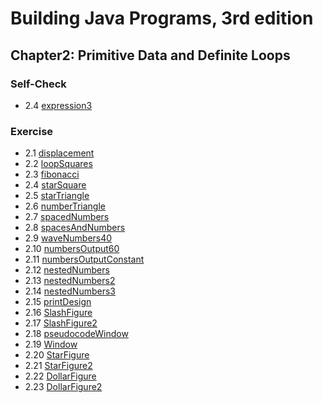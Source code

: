 # Building Java Programs, 3rd edition

## Chapter2: Primitive Data and Definite Loops

### Self-Check
* 2.4  [expression3](expression3.java)



### Exercise
* 2.1  [displacement](displacement.java)
* 2.2  [loopSquares](loopSquares.java)
* 2.3  [fibonacci](fibonacci.java)
* 2.4  [starSquare](starSquare.java)
* 2.5  [starTriangle](starTriangle.java)
* 2.6  [numberTriangle](numberTriangle.java)
* 2.7  [spacedNumbers](spacedNumbers.java)
* 2.8  [spacesAndNumbers](spacesAndNumbers.java)
* 2.9  [waveNumbers40](waveNumbers40.java)
* 2.10 [numbersOutput60](numbersOutput60.java)
* 2.11 [numbersOutputConstant](NumbersOutput.java)
* 2.12 [nestedNumbers](nestedNumbers.java)
* 2.13 [nestedNumbers2](nestedNumbers2.java)
* 2.14 [nestedNumbers3](nestedNumbers3.java)
* 2.15 [printDesign](printDesign.java)
* 2.16 [SlashFigure](SlashFigure.java)
* 2.17 [SlashFigure2](SlashFigure2.java)
* 2.18 [pseudocodeWindow](Window.java)
* 2.19 [Window](Window.jaa)
* 2.20 [StarFigure](StarFigure.java)
* 2.21 [StarFigure2](StarFigure2.java)
* 2.22 [DollarFigure](DollarFigure.java)
* 2.23 [DollarFigure2](DollarFigure2.java)

